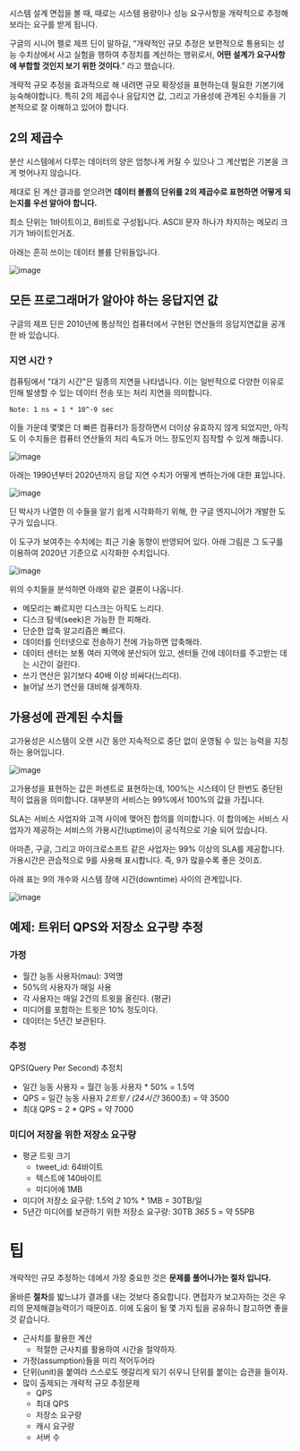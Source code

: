 시스템 설계 면접을 볼 때, 때로는 시스템 용량이나 성능 요구사항을 개략적으로 추정해보라는 요구를 받게 됩니다.

구글의 시니어 펠로 제프 딘이 말하길, “개략적인 규모 추정은 보편적으로 통용되는 성능 수치상에서 사고 실험을 행하여 추정치를 계산하는 행위로서, **어떤 설계가 요구사항에 부합할 것인지 보기 위한 것이다**.” 라고 했습니다.

개략적 규모 추정을 효과적으로 해 내려면 규모 확장성을 표현하는데 필요한 기본기에 능숙해야합니다. 특히 2의 제곱수나 응답지연 값, 그리고 가용성에 관계된 수치들을 기본적으로 잘 이해하고 있어야 합니다.

## 2의 제곱수

분산 시스템에서 다루는 데이터의 양은 엄청나게 커질 수 있으나 그 계산법은 기본을 크게 벗어나지 않습니다.

제대로 된 계산 결과를 얻으려면 **데이터 볼륨의 단위를 2의 제곱수로 표현하면 어떻게 되는지를 우선 알아야 합니다.**

최소 단위는 1바이트이고, 8비트로 구성됩니다. ASCII 문자 하나가 차지하는 메모리 크기가 1바이트인거죠.

아래는 흔히 쓰이는 데이터 볼륨 단위들입니다.

![image](https://github.com/SPRING-STUDY-2023/System-Design-Interview/assets/68415644/8ca4b5b6-b901-4864-8b23-1f347b6092da)


## 모든 프로그래머가 알아야 하는 응답지연 값

구글의 제프 딘은 2010년에 통상적인 컴퓨터에서 구현된 연산들의 응답지연값을 공개한 바 있습니다.

### 지연 시간 ?

컴퓨팅에서 "대기 시간"은 일종의 지연을 나타냅니다. 이는 일반적으로 다양한 이유로 인해 발생할 수 있는 데이터 전송 또는 처리 지연을 의미합니다.

`Note: 1 ns = 1 * 10^-9 sec`

이들 가운데 몇몇은 더 빠른 컴퓨터가 등장하면서 더이상 유효하지 않게 되었지만, 아직도 이 수치들은 컴퓨터 연산들의 처리 속도가 어느 정도인지 짐작할 수 있게 해줍니다.

![image](https://github.com/SPRING-STUDY-2023/System-Design-Interview/assets/68415644/2adb79a3-e952-4a70-8437-bbe26998422d)


아래는 1990년부터 2020년까지 응답 지연 수치가 어떻게 변하는가에 대한 표입니다.

![image](https://github.com/SPRING-STUDY-2023/System-Design-Interview/assets/68415644/1c43374c-fd73-4e4c-985b-1876fd84622b)


딘 박사가 나열한 이 수들을 알기 쉽게 시각화하기 위해, 한 구글 엔지니어가 개발한 도구가 있습니다.

이 도구가 보여주는 수치에는 최근 기술 동향이 반영되어 있다. 아래 그림은 그 도구를 이용하여 2020년 기준으로 시각화한 수치입니다.

![image](https://github.com/SPRING-STUDY-2023/System-Design-Interview/assets/68415644/36dd5157-be85-4a7c-b513-4bf83c6e1f0f)


위의 수치들을 분석하면 아래와 같은 결론이 나옵니다.

- 메모리는 빠르지만 디스크는 아직도 느리다.
- 디스크 탐색(seek)은 가능한 한 피해라.
- 단순한 압축 알고리즘은 빠르다.
- 데이터를 인터넷으로 전송하기 전에 가능하면 압축해라.
- 데이터 센터는 보통 여러 지역에 분산되어 있고, 센터들 간에 데이터를 주고받는 데는 시간이 걸린다.
- 쓰기 연산은 읽기보다 40배 이상 비싸다(느리다).
- 늘어날 쓰기 연산을 대비해 설계하자.

## 가용성에 관계된 수치들

고가용성은 시스템이 오랜 시간 동안 지속적으로 중단 없이 운영될 수 있는 능력을 지칭하는 용어입니다.

![image](https://github.com/SPRING-STUDY-2023/System-Design-Interview/assets/68415644/8707d5af-288d-435c-b209-eab2614ef58d)


고가용성을 표현하는 값은 퍼센트로 표현하는데, 100%는 시스테이 단 한번도 중단된 적이 없음을 의미합니다. 대부분의 서비스는 99%에서 100%의 값을 가집니다.

SLA는 서비스 사업자와 고객 사이에 맺어진 합의를 의미합니다. 이 합의에는 서비스 사업자가 제공하는 서비스의 가용시간(uptime)이 공식적으로 기술 되어 있습니다.

아마존, 구글, 그리고 마이크로소프트 같은 사업자는 99% 이상의 SLA를 제공합니다. 가용시간은 관습적으로 9를 사용해 표시합니다. 즉, 9가 많을수록 좋은 것이죠.

아래 표는 9의 개수와 시스템 장애 시간(downtime) 사이의 관계입니다.

![image](https://github.com/SPRING-STUDY-2023/System-Design-Interview/assets/68415644/eb2d2342-97b5-4ebe-b63d-7c8346e713d6)


## 예제: 트위터 QPS와 저장소 요구량 추정

### 가정

- 월간 능동 사용자(mau): 3억명
- 50%의 사용자가 매일 사용
- 각 사용자는 매일 2건의 트윗을 올린다. (평균)
- 미디어를 포함하는 트윗은 10% 정도이다.
- 데이터는 5년간 보관된다.

### 추정

QPS(Query Per Second) 추정치

- 일간 능동 사용자 = 월간 능동 사용자 * 50% = 1.5억
- QPS = 일간 능동 사용자 *2트윗 / (24시간* 3600초) = 약 3500
- 최대 QPS = 2 * QPS = 약 7000

### 미디어 저장을 위한 저장소 요구량

- 평균 트윗 크기
    - tweet_id: 64바이트
    - 텍스트에 140바이트
    - 미디어에 1MB
- 미디어 저장소 요구량: 1.5억 *2* 10% * 1MB = 30TB/일
- 5년간 미디어를 보관하기 위한 저장소 요구량: 30TB *365* 5 = 약 55PB

# 팁

개략적인 규모 추정하는 데에서 가장 중요한 것은 **문제를 풀어나가는 절차 입니다.**

올바른 **절차**를 밟느냐가 결과를 내는 것보다 중요합니다. 면접자가 보고자하는 것은 우리의 문제해결능력이기 때문이죠. 이에 도움이 될 몇 가지 팁을 공유하니 참고하면 좋을 것 같습니다.

- 근사치를 활용한 계산
    - 적절한 근사치를 활용하여 시간을 절약하자.
- 가정(assumption)들을 미리 적어두어라
- 단위(unit)을 붙여라 스스로도 헷갈리게 되기 쉬우니 단위를 붙이는 습관을 들이자.
- 많이 출제되는 개략적 규모 추정문제
    - QPS
    - 최대 QPS
    - 저장소 요구량
    - 캐시 요구량
    - 서버 수
